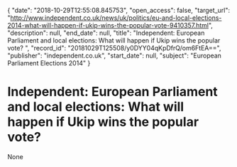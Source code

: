 {
  "date": "2018-10-29T12:55:08.845753", 
  "open_access": false, 
  "target_url": "http://www.independent.co.uk/news/uk/politics/eu-and-local-elections-2014-what-will-happen-if-ukip-wins-the-popular-vote-9410357.html", 
  "description": null, 
  "end_date": null, 
  "title": "Independent:  European Parliament and local elections: What will happen if Ukip wins the popular vote? ", 
  "record_id": "20181029T125508/y0DYY04qKpDfrQ/om6FtEA==", 
  "publisher": "independent.co.uk", 
  "start_date": null, 
  "subject": "European Parliament Elections 2014"
}

# Independent:  European Parliament and local elections: What will happen if Ukip wins the popular vote? 

None